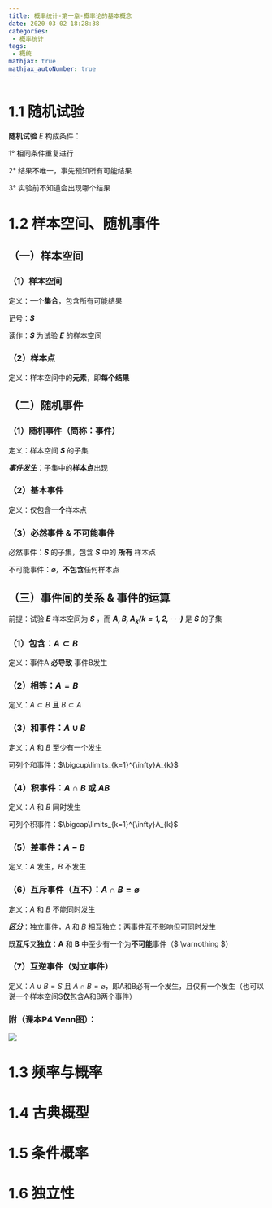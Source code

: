 ```yaml
---
title: 概率统计-第一章-概率论的基本概念
date: 2020-03-02 18:28:38
categories:
 - 概率统计
tags:
 - 概统
mathjax: true
mathjax_autoNumber: true
---
```


# 1.1 随机试验

**随机试验** $E$ 构成条件：

1° 相同条件重复进行

2° 结果不唯一，事先预知所有可能结果

3° 实验前不知道会出现哪个结果



# 1.2 样本空间、随机事件

## （一）样本空间

### （1）样本空间

定义：一个**集合**，包含所有可能结果

记号：***S***

读作：***S*** 为试验 ***E*** 的样本空间

### （2）样本点

定义：样本空间中的**元素**，即**每个结果**

## （二）随机事件

### （1）随机事件（简称：事件）

定义：样本空间 ***S*** 的子集

***事件发生***：子集中的**样本点**出现

### （2）基本事件

定义：仅包含**一个**样本点

### （3）必然事件 & 不可能事件

必然事件：***S*** 的子集，包含 ***S*** 中的 **所有** 样本点

不可能事件：**$\varnothing$**，**不包含**任何样本点

## （三）事件间的关系 & 事件的运算

前提：试验 ***E*** 样本空间为 ***S*** ，而 ***$A, B, A_{k}(k=1,2,···)$*** 是 ***S*** 的子集

### （1）包含：$A\subset B$

定义：事件A **必导致** 事件B发生

### （2）相等：$A = B$

定义：$A\subset B$  **且**  $B\subset A$

### （3）和事件：$A\cup B$

定义：$A$ 和 $B$ 至少有一个发生

可列个和事件：$\bigcup\limits_{k=1}^{\infty}A_{k}$

### （4）积事件：$A \cap B$ 或 $AB$

定义：$A$ 和 $B$ 同时发生

可列个积事件：$\bigcap\limits_{k=1}^{\infty}A_{k}$

### （5）差事件：$A-B$

定义：$A$ 发生，$B$ 不发生

### （6）互斥事件（互不）：$A \cap B = \varnothing$

定义：$A$ 和 $B$ 不能同时发生

***区分***：独立事件，$A$ 和 $B$ 相互独立：两事件互不影响但可同时发生

既**互斥**又**独立**：**A** 和 **B** 中至少有一个为**不可能**事件（$ \varnothing $）

### （7）互逆事件（对立事件）

定义：$A \cup B = S$ 且 $A \cap B = \varnothing$，即A和B必有一个发生，且仅有一个发生（也可以说一个样本空间S**仅**包含A和B两个事件）

### 附（课本P4 Venn图）：

![](https://s2.ax1x.com/2020/03/04/3IYKN8.png)

# 1.3 频率与概率



# 1.4 古典概型



# 1.5 条件概率



# 1.6 独立性

